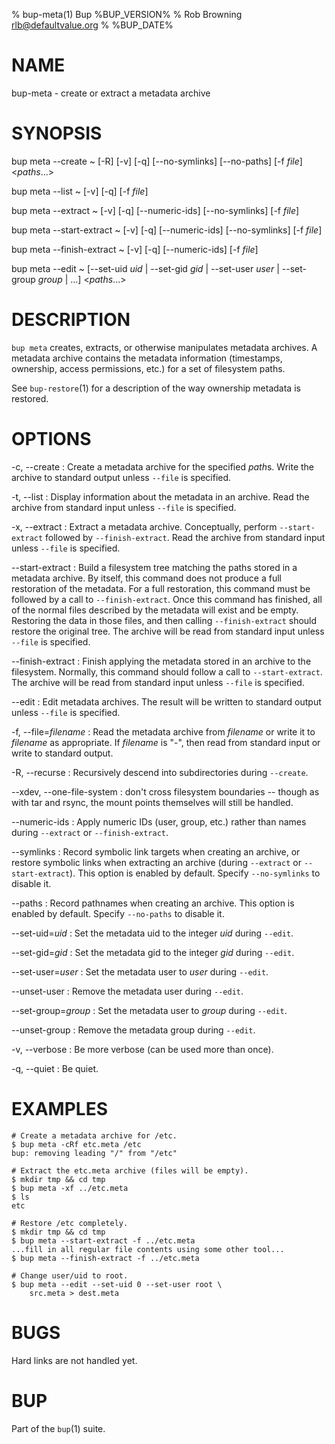 % bup-meta(1) Bup %BUP_VERSION%
% Rob Browning <rlb@defaultvalue.org>
% %BUP_DATE%

# NAME

bup-meta - create or extract a metadata archive

# SYNOPSIS

bup meta \--create
  ~ [-R] [-v] [-q] [\--no-symlinks] [\--no-paths] [-f *file*] \<*paths*...\>
  
bup meta \--list
  ~ [-v] [-q] [-f *file*]
  
bup meta \--extract
  ~ [-v] [-q] [\--numeric-ids] [\--no-symlinks] [-f *file*]
  
bup meta \--start-extract
  ~ [-v] [-q] [\--numeric-ids] [\--no-symlinks] [-f *file*]
  
bup meta \--finish-extract
  ~ [-v] [-q] [\--numeric-ids] [-f *file*]

bup meta \--edit
  ~ [\--set-uid *uid* | \--set-gid *gid* | \--set-user *user* | \--set-group *group* | ...] \<*paths*...\>

# DESCRIPTION

`bup meta` creates, extracts, or otherwise manipulates metadata
archives.  A metadata archive contains the metadata information
(timestamps, ownership, access permissions, etc.) for a set of
filesystem paths.

See `bup-restore`(1) for a description of the way ownership metadata
is restored.

# OPTIONS

-c, \--create
:   Create a metadata archive for the specified *path*s.  Write the
    archive to standard output unless `--file` is specified.

-t, \--list
:   Display information about the metadata in an archive.  Read the
    archive from standard input unless `--file` is specified.

-x, \--extract
:   Extract a metadata archive.  Conceptually, perform `--start-extract`
    followed by `--finish-extract`.  Read the archive from standard input
    unless `--file` is specified.

\--start-extract
:   Build a filesystem tree matching the paths stored in a metadata
    archive.  By itself, this command does not produce a full
    restoration of the metadata.  For a full restoration, this command
    must be followed by a call to `--finish-extract`.  Once this
    command has finished, all of the normal files described by the
    metadata will exist and be empty.  Restoring the data in those
    files, and then calling `--finish-extract` should restore the
    original tree.  The archive will be read from standard input
    unless `--file` is specified.

\--finish-extract
:   Finish applying the metadata stored in an archive to the
    filesystem.  Normally, this command should follow a call to
    `--start-extract`.  The archive will be read from standard input
    unless `--file` is specified.

\--edit
:   Edit metadata archives.  The result will be written to standard
    output unless `--file` is specified.

-f, \--file=*filename*
:   Read the metadata archive from *filename* or write it to
    *filename* as appropriate.  If *filename* is "-", then read from
    standard input or write to standard output.

-R, \--recurse
:   Recursively descend into subdirectories during `--create`.

\--xdev, \--one-file-system
:   don't cross filesystem boundaries -- though as with tar and rsync,
    the mount points themselves will still be handled.

\--numeric-ids
:   Apply numeric IDs (user, group, etc.) rather than names during
    `--extract` or `--finish-extract`.

\--symlinks
:   Record symbolic link targets when creating an archive, or restore
    symbolic links when extracting an archive (during `--extract`
    or `--start-extract`).  This option is enabled by default.
    Specify `--no-symlinks` to disable it.

\--paths
:   Record pathnames when creating an archive.  This option is enabled
    by default.  Specify `--no-paths` to disable it.

\--set-uid=*uid*
:   Set the metadata uid to the integer *uid* during `--edit`.

\--set-gid=*gid*
:   Set the metadata gid to the integer *gid* during `--edit`.

\--set-user=*user*
:   Set the metadata user to *user* during `--edit`.

\--unset-user
:   Remove the metadata user during `--edit`.

\--set-group=*group*
:   Set the metadata user to *group* during `--edit`.

\--unset-group
:   Remove the metadata group during `--edit`.

-v, \--verbose
:   Be more verbose (can be used more than once).

-q, \--quiet
:   Be quiet.

# EXAMPLES

    # Create a metadata archive for /etc.
    $ bup meta -cRf etc.meta /etc
    bup: removing leading "/" from "/etc"

    # Extract the etc.meta archive (files will be empty).
    $ mkdir tmp && cd tmp
    $ bup meta -xf ../etc.meta
    $ ls
    etc

    # Restore /etc completely.
    $ mkdir tmp && cd tmp
    $ bup meta --start-extract -f ../etc.meta
    ...fill in all regular file contents using some other tool...
    $ bup meta --finish-extract -f ../etc.meta

    # Change user/uid to root.
    $ bup meta --edit --set-uid 0 --set-user root \
        src.meta > dest.meta

# BUGS

Hard links are not handled yet.

# BUP

Part of the `bup`(1) suite.
